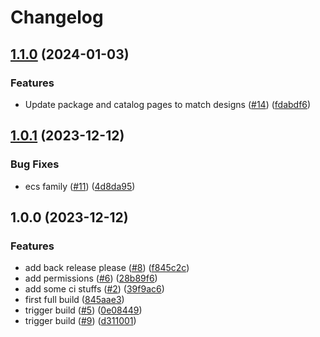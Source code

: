 # Changelog

## [1.1.0](https://github.com/kurtosis-tech/kurtosis-cloud-catalog/compare/1.0.1...1.1.0) (2024-01-03)


### Features

* Update package and catalog pages to match designs ([#14](https://github.com/kurtosis-tech/kurtosis-cloud-catalog/issues/14)) ([fdabdf6](https://github.com/kurtosis-tech/kurtosis-cloud-catalog/commit/fdabdf601c4d1d3c831355aa1997e9118f942858))

## [1.0.1](https://github.com/kurtosis-tech/kurtosis-cloud-catalog/compare/1.0.0...1.0.1) (2023-12-12)


### Bug Fixes

* ecs family ([#11](https://github.com/kurtosis-tech/kurtosis-cloud-catalog/issues/11)) ([4d8da95](https://github.com/kurtosis-tech/kurtosis-cloud-catalog/commit/4d8da95bc6b11237a16650cdf759d935f8f51f65))

## 1.0.0 (2023-12-12)


### Features

* add back release please ([#8](https://github.com/kurtosis-tech/kurtosis-cloud-catalog/issues/8)) ([f845c2c](https://github.com/kurtosis-tech/kurtosis-cloud-catalog/commit/f845c2ce37602ece013e810d64fceefab5dbf443))
* add permissions ([#6](https://github.com/kurtosis-tech/kurtosis-cloud-catalog/issues/6)) ([28b89f6](https://github.com/kurtosis-tech/kurtosis-cloud-catalog/commit/28b89f69898a4f1d63fb924171a9ef48a814bcc4))
* add some ci stuffs ([#2](https://github.com/kurtosis-tech/kurtosis-cloud-catalog/issues/2)) ([39f9ac6](https://github.com/kurtosis-tech/kurtosis-cloud-catalog/commit/39f9ac6429d56382d9baf6c74a143f6cbba8a34f))
* first full build ([845aae3](https://github.com/kurtosis-tech/kurtosis-cloud-catalog/commit/845aae3679f3f37e1fa738852d8cc191add824e1))
* trigger build ([#5](https://github.com/kurtosis-tech/kurtosis-cloud-catalog/issues/5)) ([0e08449](https://github.com/kurtosis-tech/kurtosis-cloud-catalog/commit/0e08449086a61f75a3fb8c87604d9fdcc2b7c02b))
* trigger build ([#9](https://github.com/kurtosis-tech/kurtosis-cloud-catalog/issues/9)) ([d311001](https://github.com/kurtosis-tech/kurtosis-cloud-catalog/commit/d311001838023f711359daa3da84da6d9e380162))
